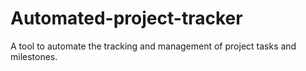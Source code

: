 # Automated-project-tracker
A tool to automate the tracking and management of project tasks and milestones.
